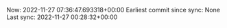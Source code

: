 Now: 2022-11-27 07:36:47.693318+00:00 Earliest commit since sync: None Last sync: 2022-11-27 00:28:32+00:00
